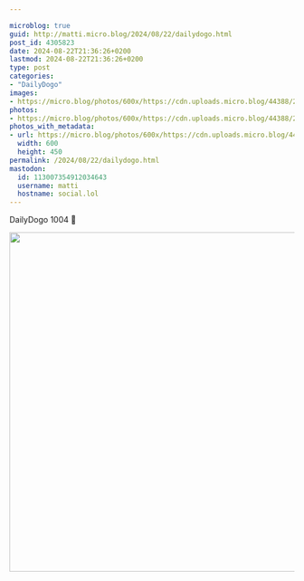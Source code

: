 ```yaml
---

microblog: true
guid: http://matti.micro.blog/2024/08/22/dailydogo.html
post_id: 4305823
date: 2024-08-22T21:36:26+0200
lastmod: 2024-08-22T21:36:26+0200
type: post
categories:
- "DailyDogo"
images:
- https://micro.blog/photos/600x/https://cdn.uploads.micro.blog/44388/2024/1788fc990c85416e83051f6c485c7987.jpg
photos:
- https://micro.blog/photos/600x/https://cdn.uploads.micro.blog/44388/2024/1788fc990c85416e83051f6c485c7987.jpg
photos_with_metadata:
- url: https://micro.blog/photos/600x/https://cdn.uploads.micro.blog/44388/2024/1788fc990c85416e83051f6c485c7987.jpg
  width: 600
  height: 450
permalink: /2024/08/22/dailydogo.html
mastodon:
  id: 113007354912034643
  username: matti
  hostname: social.lol
---
```

DailyDogo 1004 🐶

<img src="/media/uploads/2024/1788fc990c85416e83051f6c485c7987.jpg" width="600" alt="" />
